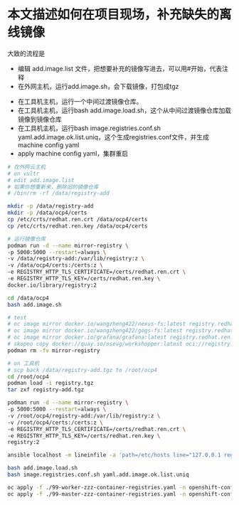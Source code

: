 # 本文描述如何在项目现场，补充缺失的离线镜像

大致的流程是
- 编辑 add.image.list 文件，把想要补充的镜像写进去，可以用#开始，代表注释
- 在外网主机，运行add.image.sh，会下载镜像，打包成tgz
<!-- - 复制2个文件pull.add.image.ok.list, yaml.add.image.ok.list，和一个目录image_tar/*回来。 -->
- 在工具机主机，运行一个中间过渡镜像仓库。
- 在工具机主机，运行bash add.image.load.sh，这个从中间过渡镜像仓库加载镜像到镜像仓库
- 在工具机主机，运行bash image.registries.conf.sh yaml.add.image.ok.list.uniq，这个生成registries.conf文件，并生成machine config yaml
- apply machine config yaml，集群重启

```bash
# 在外网云主机
# on vultr
# edit add.image.list
# 如果你想重新来，删除旧的镜像仓库
# /bin/rm -rf /data/registry-add

mkdir -p /data/registry-add
mkdir -p /data/ocp4/certs
cp /etc/crts/redhat.ren.crt /data/ocp4/certs
cp /etc/crts/redhat.ren.key /data/ocp4/certs

# 运行镜像仓库
podman run -d --name mirror-registry \
-p 5000:5000 --restart=always \
-v /data/registry-add:/var/lib/registry:z \
-v /data/ocp4/certs:/certs:z \
-e REGISTRY_HTTP_TLS_CERTIFICATE=/certs/redhat.ren.crt \
-e REGISTRY_HTTP_TLS_KEY=/certs/redhat.ren.key \
docker.io/library/registry:2

cd /data/ocp4
bash add.image.sh

# test
# oc image mirror docker.io/wangzheng422/nexus-fs:latest registry.redhat.ren:5000/docker.io/wangzheng422/nexus-fs:latest
# oc image mirror docker.io/wangzheng422/gogs-fs:latest registry.redhat.ren:5000/docker.io/wangzheng422/gogs-fs:latest
# oc image mirror docker.io/grafana/grafana:latest registry.redhat.ren:5000/docker.io/grafana/grafana:latest
# skopeo copy docker://quay.io/osevg/workshopper:latest oci://registry.redhat.ren:5000/quay.io/osevg/workshopper:latest
podman rm -fv mirror-registry

# on 工具机
# scp back /data/registry-add.tgz to /root/ocp4
cd /root/ocp4
podman load -i registry.tgz
tar zxf registry-add.tgz

podman run -d --name mirror-registry \
-p 5000:5000 --restart=always \
-v /root/ocp4/registry-add:/var/lib/registry:z \
-v /root/ocp4/certs:/certs:z \
-e REGISTRY_HTTP_TLS_CERTIFICATE=/certs/redhat.ren.crt \
-e REGISTRY_HTTP_TLS_KEY=/certs/redhat.ren.key \
registry:2

ansible localhost -m lineinfile -a 'path=/etc/hosts line="127.0.0.1 registry-add.redhat.ren"'

bash add.image.load.sh
bash image.registries.conf.sh yaml.add.image.ok.list.uniq

oc apply -f ./99-worker-zzz-container-registries.yaml -n openshift-config
oc apply -f ./99-master-zzz-container-registries.yaml -n openshift-config

```


